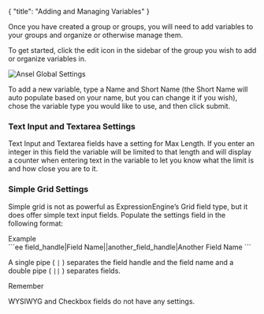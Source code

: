 {
    "title": "Adding and Managing Variables"
}

Once you have created a group or groups, you will need to add variables to your groups and organize or otherwise manage them.

To get started, click the edit icon in the sidebar of the group you wish to add or organize variables in.

<img alt="Ansel Global Settings" src="/uploads-static/software/collective/documentation/control-panel/managing-collective-group.png" srcset="/uploads-static/software/collective/documentation/control-panel/managing-collective-group.png 1x, /uploads-static/software/collective/documentation/control-panel/managing-collective-group-2x.png 2x">

To add a new variable, type a Name and Short Name (the Short Name will auto populate based on your name, but you can change it if you wish), chose the variable type you would like to use, and then click submit.

### Text Input and Textarea Settings

Text Input and Textarea fields have a setting for Max Length. If you enter an integer in this field the variable will be limited to that length and will display a counter when entering text in the variable to let you know what the limit is and how close you are to it.

### Simple Grid Settings

Simple grid is not as powerful as ExpressionEngine’s Grid field type, but it does offer simple text input fields. Populate the settings field in the following format:

<div class="CodeBlockTitle">Example</div>
```ee
field_handle|Field Name||another_field_handle|Another Field Name
```

A single pipe ( `|` ) separates the field handle and the field name and a double pipe ( `||` ) separates fields.

<div class="Note">
    <div class="Note__Title">
        Remember
    </div>
    <div class="Note__Body">
        <p>WYSIWYG and Checkbox fields do not have any settings.</p>
    </div>
</div>
